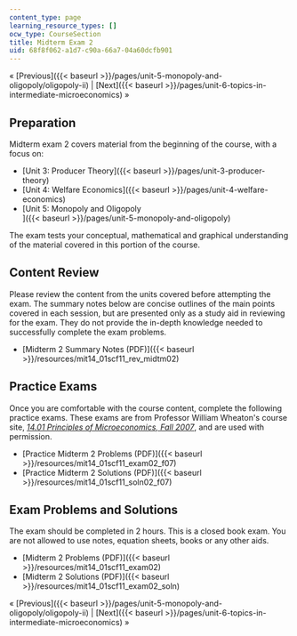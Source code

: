 ```yaml
---
content_type: page
learning_resource_types: []
ocw_type: CourseSection
title: Midterm Exam 2
uid: 68f8f062-a1d7-c90a-66a7-04a60dcfb901
---
```


« [Previous]({{< baseurl >}}/pages/unit-5-monopoly-and-oligopoly/oligopoly-ii) | [Next]({{< baseurl >}}/pages/unit-6-topics-in-intermediate-microeconomics) »

Preparation
-----------

Midterm exam 2 covers material from the beginning of the course, with a focus on:

*   [Unit 3: Producer Theory]({{< baseurl >}}/pages/unit-3-producer-theory)
*   [Unit 4: Welfare Economics]({{< baseurl >}}/pages/unit-4-welfare-economics)
*   [Unit 5: Monopoly and Oligopoly  
    ]({{< baseurl >}}/pages/unit-5-monopoly-and-oligopoly)

The exam tests your conceptual, mathematical and graphical understanding of the material covered in this portion of the course.

Content Review
--------------

Please review the content from the units covered before attempting the exam. The summary notes below are concise outlines of the main points covered in each session, but are presented only as a study aid in reviewing for the exam. They do not provide the in-depth knowledge needed to successfully complete the exam problems.

*   [Midterm 2 Summary Notes (PDF)]({{< baseurl >}}/resources/mit14_01scf11_rev_midtm02)

Practice Exams
--------------

Once you are comfortable with the course content, complete the following practice exams. These exams are from Professor William Wheaton's course site, [_14.01 Principles of Microeconomics, Fall 2007_](/courses/14-01-principles-of-microeconomics-fall-2007/), and are used with permission.

*   [Practice Midterm 2 Problems (PDF)]({{< baseurl >}}/resources/mit14_01scf11_exam02_f07)
*   [Practice Midterm 2 Solutions (PDF)]({{< baseurl >}}/resources/mit14_01scf11_soln02_f07)

Exam Problems and Solutions
---------------------------

The exam should be completed in 2 hours. This is a closed book exam. You are not allowed to use notes, equation sheets, books or any other aids.

*   [Midterm 2 Problems (PDF)]({{< baseurl >}}/resources/mit14_01scf11_exam02)
*   [Midterm 2 Solutions (PDF)]({{< baseurl >}}/resources/mit14_01scf11_exam02_soln)

« [Previous]({{< baseurl >}}/pages/unit-5-monopoly-and-oligopoly/oligopoly-ii) | [Next]({{< baseurl >}}/pages/unit-6-topics-in-intermediate-microeconomics) »